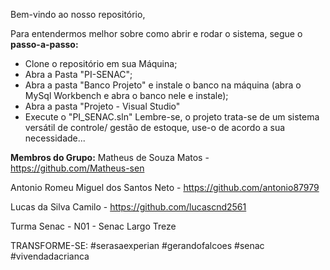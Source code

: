 Bem-vindo ao nosso repositório,

Para entendermos melhor sobre como abrir e rodar o sistema, segue o **passo-a-passo:**

- Clone o repositório em sua Máquina;
- Abra a Pasta "PI-SENAC";
- Abra a pasta "Banco Projeto" e instale o banco na máquina (abra o MySql Workbench e abra o banco nele e instale);
- Abra a pasta "Projeto - Visual Studio"
- Execute o "PI_SENAC.sln"
Lembre-se, o projeto trata-se de um sistema versátil de controle/ gestão de estoque, use-o de acordo a sua necessidade...

**Membros do Grupo:** 
Matheus de Souza Matos - https://github.com/Matheus-sen

Antonio Romeu Miguel dos Santos Neto - https://github.com/antonio87979

Lucas da Silva Camilo - https://github.com/lucascnd2561

Turma Senac - N01 - Senac Largo Treze

TRANSFORME-SE: #serasaexperian #gerandofalcoes #senac #vivendadacrianca
